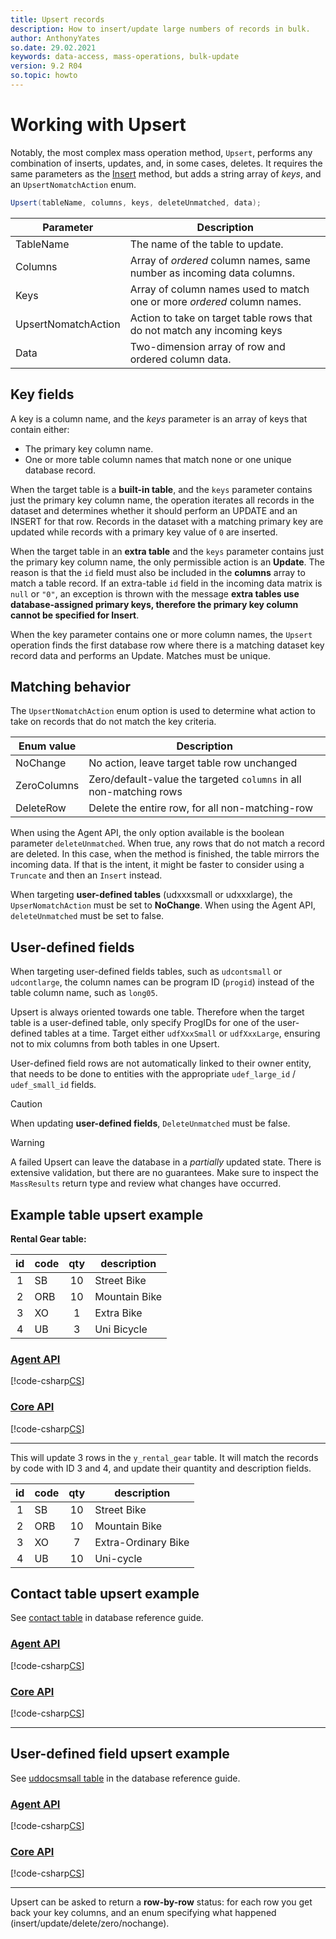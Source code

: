 ```yaml
---
title: Upsert records
description: How to insert/update large numbers of records in bulk.
author: AnthonyYates
so.date: 29.02.2021
keywords: data-access, mass-operations, bulk-update
version: 9.2 R04
so.topic: howto
---
```


# Working with Upsert

Notably, the most complex mass operation method, `Upsert`, performs any combination of inserts, updates, and, in some cases, deletes. It requires the same parameters as the [Insert][1] method, but adds a string array of *keys*, and an `UpsertNomatchAction` enum.

```csharp
Upsert(tableName, columns, keys, deleteUnmatched, data);
```

| Parameter   | Description                                                  |
|-------------|--------------------------------------------------------------|
| TableName   | The name of the table to update.                             |
| Columns     | Array of *ordered* column names, same number as incoming data columns. |
| Keys        | Array of column names used to match one or more *ordered* column names.|
| UpsertNomatchAction | Action to take on target table rows that do not match any incoming keys |
| Data        | Two-dimension array of row and ordered column data.          |

## Key fields

A key is a column name, and the *keys* parameter is an array of keys that contain either:

* The primary key column name.
* One or more table column names that match none or one unique database record.

When the target table is a **built-in table**, and the `keys` parameter contains just the primary key column name, the operation iterates all records in the dataset and determines whether it should perform an UPDATE and an INSERT for that row. Records in the dataset with a matching primary key are updated while records with a primary key value of `0` are inserted.

When the target table in an **extra table** and the `keys` parameter contains just the primary key column name, the only permissible action is an **Update**. The reason is that the `id` field must also be included in the **columns** array to match a table record. If an extra-table `id` field in the incoming data matrix is `null` or `"0"`, an exception is thrown with the message **extra tables use database-assigned primary keys, therefore the primary key column cannot be specified for Insert**.

When the key parameter contains one or more column names, the `Upsert` operation finds the first database row where there is a matching dataset key record data and performs an Update. Matches must be unique.

## Matching behavior

The `UpsertNomatchAction` enum option is used to determine what action to take on records that do not match the key criteria.

| Enum value  | Description                                     |
|-------------|-------------------------------------------------|
| NoChange    | No action, leave target table row unchanged     |
| ZeroColumns | Zero/default-value the targeted `columns` in all non-matching rows |
| DeleteRow   | Delete the entire row, for all non-matching-row |

When using the Agent API, the only option available is the boolean parameter `deleteUnmatched`. When true, any rows that do not match a record are deleted. In this case, when the method is finished, the table mirrors the incoming data. If that is the intent, it might be faster to consider using a `Truncate` and then an `Insert` instead.

When targeting **user-defined tables** (udxxxsmall or udxxxlarge), the `UpserNomatchAction` must be set to **NoChange**. When using the Agent API, `deleteUnmatched` must be set to false.

## User-defined fields

When targeting user-defined fields tables, such as `udcontsmall` or `udcontlarge`, the column names can be program ID (`progid`) instead of the table column name, such as `long05`.

Upsert is always oriented towards one table. Therefore when the target table is a user-defined table, only specify ProgIDs for one of the user-defined tables at a time. Target either `udfXxxSmall` or `udfXxxLarge`, ensuring not to mix columns from both tables in one Upsert.

User-defined field rows are not automatically linked to their owner entity, that needs to be done to entities with the appropriate `udef_large_id` / `udef_small_id` fields.

> [!CAUTION]
> When updating **user-defined fields**, `DeleteUnmatched` must be false.

> [!WARNING]
> A failed Upsert can leave the database in a *partially* updated state. There is extensive validation, but there are no guarantees. Make sure to inspect the `MassResults` return type and review what changes have occurred.

## Example table upsert example

**Rental Gear table:**

| id | code | qty | description   |
|:--:|------|:---:|---------------|
| 1 | SB    | 10  | Street Bike   |
| 2 | ORB   | 10  | Mountain Bike |
| 3 | XO    | 1   | Extra Bike    |
| 4 | UB    | 3   | Uni Bicycle   |

### [Agent API](#tab/upsert-extra-table-1)

[!code-csharp[CS](../includes/mass-operation-upsert-extra-table.cs)]

### [Core API](#tab/upsert-extra-table-2)

[!code-csharp[CS](../includes/mass-operation-upsert-extra-table-core.cs)]

***

This will update 3 rows in the `y_rental_gear` table. It will match the records by code with ID 3 and 4, and update their quantity and description fields.

| id | code | qty | description   |
|:--:|------|:---:|---------------|
| 1  | SB   | 10  | Street Bike   |
| 2  | ORB  | 10  | Mountain Bike |
| 3  | XO   | 7   | Extra-Ordinary Bike |
| 4  | UB   | 10  | Uni-cycle     |

## Contact table upsert example

See [contact table][2] in database reference guide.

### [Agent API](#tab/upsert-contact-1)

[!code-csharp[CS](../includes/mass-operation-upsert-contact-table.cs)]

### [Core API](#tab/upsert-contact-2)

[!code-csharp[CS](../includes/mass-operation-upsert-contact-table-core.cs)]

***

## User-defined field upsert example

See [uddocsmsall table][3] in the database reference guide.

### [Agent API](#tab/upsert-udef-1)

[!code-csharp[CS](../includes/mass-operation-upsert-uddocsmall-table.cs)]

### [Core API](#tab/upsert-udef-2)

[!code-csharp[CS](../includes/mass-operation-upsert-uddocsmall-table-core.cs)]

***

Upsert can be asked to return a **row-by-row** status: for each row you get back your key columns, and an enum specifying what happened (insert/update/delete/zero/nochange).

<!-- reference links -->

[1]: insert.md
[2]: ../../../../../database/docs/tables/contact.md
[3]: ../../../../../database/docs/tables/uddocsmall.md
